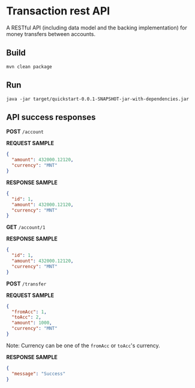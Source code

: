 # Transaction rest API
A RESTful API (including data model and the backing implementation)
for money transfers between accounts.
 ## Build
 `mvn clean package`
 ## Run
 `java -jar target/quickstart-0.0.1-SNAPSHOT-jar-with-dependencies.jar`
 
 ## API success responses
  **POST** `/account`
  
  **REQUEST SAMPLE**
  
  ```json
  {
    "amount": 432000.12120,
    "currency": "MNT"
  }
 ```
 
  **RESPONSE SAMPLE**
  
  ```json
  {
    "id": 1,
    "amount": 432000.12120,
    "currency": "MNT"
  }
 ```
 
 **GET** `/account/1`
  
  **RESPONSE SAMPLE**
  
  ```json
  {
    "id": 1,
    "amount": 432000.12120,
    "currency": "MNT"
  }
 ```
 
 **POST** `/transfer`
 
   **REQUEST SAMPLE**
  
  ```json
  {
    "fromAcc": 1,
    "toAcc": 2,
    "amount": 1000,
    "currency": "MNT"
  }
 ```
 Note: Currency can be one of the `fromAcc` or `toAcc`'s currency.
 
  **RESPONSE SAMPLE**
  
  ```json
  {
    "message": "Success"
  }
 ```
 

